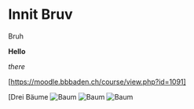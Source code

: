 # Innit Bruv

Bruh

**Hello**

*there*

[https://moodle.bbbaden.ch/course/view.php?id=1091]

[Drei Bäume ![Baum](https://user-images.githubusercontent.com/110892742/183600856-f019432b-8511-4153-ad5d-801f1de3c5e7.jpg)
![Baum](https://user-images.githubusercontent.com/110892742/183601095-14190e1f-519a-44fc-b442-45feaf4e94e5.jpg)
![Baum](https://user-images.githubusercontent.com/110892742/183601115-24f5f78e-ff0a-4c22-a99f-a8c246254662.jpg)
